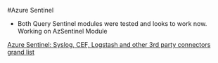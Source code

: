 #Azure Sentinel

- Both Query Sentinel modules were tested and looks to work now. Working on AzSentinel Module

[Azure Sentinel: Syslog, CEF, Logstash and other 3rd party connectors grand list](https://techcommunity.microsoft.com/t5/azure-sentinel/azure-sentinel-syslog-cef-logstash-and-other-3rd-party/ba-p/803891)